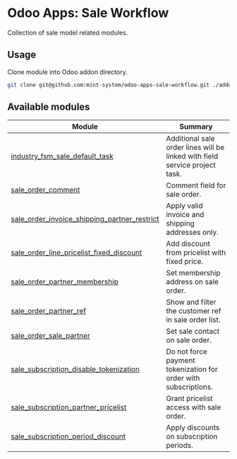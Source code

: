 # Odoo Apps: Sale Workflow

Collection of sale model related modules.

## Usage

Clone module into Odoo addon directory.

```bash
git clone git@github.com:mint-system/odoo-apps-sale-workflow.git ./addons/sale_workflow
```

## Available modules

| Module | Summary |
| --- | --- |
| [industry_fsm_sale_default_task](industry_fsm_sale_default_task) |         Additional sale order lines will be linked with field service project task. |
| [sale_order_comment](sale_order_comment) |         Comment field for sale order. |
| [sale_order_invoice_shipping_partner_restrict](sale_order_invoice_shipping_partner_restrict) |         Apply valid invoice and shipping addresses only. |
| [sale_order_line_pricelist_fixed_discount](sale_order_line_pricelist_fixed_discount) |         Add discount from pricelist with fixed price. |
| [sale_order_partner_membership](sale_order_partner_membership) |         Set membership address on sale order. |
| [sale_order_partner_ref](sale_order_partner_ref) |         Show and filter the customer ref in sale order list. |
| [sale_order_sale_partner](sale_order_sale_partner) |         Set sale contact on sale order. |
| [sale_subscription_disable_tokenization](sale_subscription_disable_tokenization) |         Do not force payment tokenization for order with subscriptions. |
| [sale_subscription_partner_pricelist](sale_subscription_partner_pricelist) |         Grant pricelist access with sale order. |
| [sale_subscription_period_discount](sale_subscription_period_discount) |         Apply discounts on subscription periods. |
